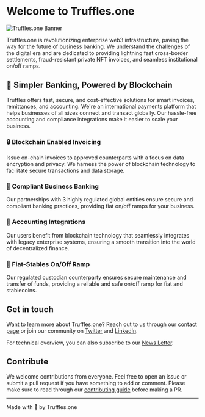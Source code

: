 # Welcome to Truffles.one

![Truffles.one Banner](https://truffles-public.s3.ap-southeast-1.amazonaws.com/ezgif-2-e339cc01b3.gif)

Truffles.one is revolutionizing enterprise web3 infrastructure, paving the way for the future of business banking. We understand the challenges of the digital era and are dedicated to providing lightning fast cross-border settlements, fraud-resistant private NFT invoices, and seamless institutional on/off ramps. 

## 🚀 Simpler Banking, Powered by Blockchain

Truffles offers fast, secure, and cost-effective solutions for smart invoices, remittances, and accounting. We're an international payments platform that helps businesses of all sizes connect and transact globally. Our hassle-free accounting and compliance integrations make it easier to scale your business.

### 🔒 Blockchain Enabled Invoicing
Issue on-chain invoices to approved counterparts with a focus on data encryption and privacy. We harness the power of blockchain technology to facilitate secure transactions and data storage.

### 💼 Compliant Business Banking
Our partnerships with 3 highly regulated global entities ensure secure and compliant banking practices, providing fiat on/off ramps for your business.

### 🔄 Accounting Integrations
Our users benefit from blockchain technology that seamlessly integrates with legacy enterprise systems, ensuring a smooth transition into the world of decentralized finance.

### 💱 Fiat-Stables On/Off Ramp
Our regulated custodian counterparty ensures secure maintenance and transfer of funds, providing a reliable and safe on/off ramp for fiat and stablecoins.

## Get in touch

Want to learn more about Truffles.one? Reach out to us through our [contact page](emailto:contact@truffles.one) or join our community on [Twitter](https://twitter.com/truffles_one) and [LinkedIn](https://www.linkedin.com/company/trufflesone/).

For technical overview, you can also subscribe to our [News Letter](https://truffles.one).

## Contribute
We welcome contributions from everyone. Feel free to open an issue or submit a pull request if you have something to add or comment. Please make sure to read through our [contributing guide](https://github.com/[your-username]/[your-repo-name]/blob/main/CONTRIBUTING.md) before making a PR.

---

Made with 💛 by Truffles.one
